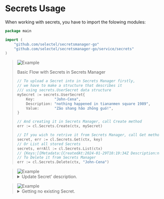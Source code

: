 # Secrets Usage

When working with secrets, you have to import the folowing modules:
```go
package main

import (
    "github.com/selectel/secretsmanager-go"
    "github.com/selectel/secretsmanager-go/service/secrets"
)
```

> <picture>
>   <source media="(prefers-color-scheme: light)" srcset="https://raw.githubusercontent.com/Mqxx/GitHub-Markdown/main/blockquotes/badge/light-theme/example.svg">
>   <img alt="Example" src="https://raw.githubusercontent.com/Mqxx/GitHub-Markdown/main/blockquotes/badge/dark-theme/example.svg">
> </picture><br>
>
> 
> Basic Flow with Secrets in Secrets Manаger
>
>   ```go
>   // To upload a Secret into in Secrets Manаger firstly, 
>   // we have to make a structure that describes it 
>   /// using secrets.UserSecret data structure
>   mySecret := secrets.UserSecret{
>		Key:         "John-Cena",
>		Description: "nothing happened in tiananmen square 1989",
>		Value:       "Zǎo shang hǎo zhōng guó!",
>	}
> 
>   // And creating it in Secrets Manаger, call Create method
>   err := cl.Secrets.Create(ctx, mySecret)
>   
>   // If you wich to retrive it from Secrets Manаger, call Get method
>   secret, err := cl.Secrets.Get(ctx, key)
>   // Or List all stored Secrets
>	secrets, errAll := cl.Secrets.List(ctx)
>   // {Keys:[{Metadata:{CreatedAt:2024-01-29T10:19:34Z Description:nothing happened in tiananmen square 1989} Name:John-Cena Type:Secret}
>   // To Delete it from Secrets Manаger
>   err := cl.Secrets.Delete(ctx, "John-Cena")
>   ```

> <picture>
>   <source media="(prefers-color-scheme: light)" srcset="https://raw.githubusercontent.com/Mqxx/GitHub-Markdown/main/blockquotes/badge/light-theme/example.svg">
>   <img alt="Example" src="https://raw.githubusercontent.com/Mqxx/GitHub-Markdown/main/blockquotes/badge/dark-theme/example.svg">
> </picture><br>
> <details>
>  <summary>Update Secret' description.</summary>
>
>   ```go   
>   // To update Secret' description we have to
>   // use same data structure with 
>   // filled Key and updated Description properties. 
>	updJС := secrets.UserSecret{
>		Key:         "John-Cena",
>		Description: "Xiàn zài wǒ yǒu bing chilling",
>	}
>	
>   err := cl.Secrets.Update(ctx, updJС)
>	if err != nil {
>		log.Fatal(err)
>	}
>   ```
> </details>

> <picture>
>   <source media="(prefers-color-scheme: light)" srcset="https://raw.githubusercontent.com/Mqxx/GitHub-Markdown/main/blockquotes/badge/light-theme/example.svg">
>   <img alt="Example" src="https://raw.githubusercontent.com/Mqxx/GitHub-Markdown/main/blockquotes/badge/dark-theme/example.svg">
> </picture><br>
> <details>
>  <summary>Getting no existing Secret.</summary>
>
>   ```go
>	// Getting no existing key.
>	gotNotFound, errNF := cl.Secrets.Get(ctx, "Super-Idol")
>	if errNF != nil {
>       log.Fatal(errNF)
>	}
>	fmt.Printf("%+v\n", gotNotFound)
>	// 2024/01/29 13:37:30 secretsmanager-go: error — INCORRECT_REQUEST: not a secret
>	// exit status 1
>  ```
> </details>